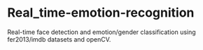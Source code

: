 # Real_time-emotion-recognition
Real-time face detection and emotion/gender classification using fer2013/imdb datasets and openCV.
